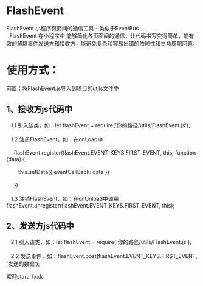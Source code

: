 # FlashEvent
 FlashEvent 小程序页面间的通信工具 - 类似于EventBus<br>  
 FlashEvent 在小程序中 能够简化各页面间的通信，让代码书写变得简单，能有效的解耦事件发送方和接收方，能避免复杂和容易出错的依赖性和生命周期问题。


 使用方式：<br>  
 =====
 前置：将FlashEvent.js导入到项目的utils文件中<br>  
 
 1、接收方js代码中<br>  
 -----
   &nbsp;&nbsp;&nbsp;1.1 引入该类，如：let flashEvent = require('你的路径/utils/FlashEvent.js');<br>  
   &nbsp;&nbsp;&nbsp;1.2 注册FlashEvent，如：在onLoad中<br>  
     &nbsp;&nbsp;&nbsp;&nbsp;&nbsp;flashEvent.register(flashEvent.EVENT_KEYS.FIRST_EVENT, this, function (data) {<br>  
        &nbsp;&nbsp;&nbsp;&nbsp;&nbsp;&nbsp;&nbsp;&nbsp;this.setData({ eventCallBack: data })<br>  
     &nbsp;&nbsp;&nbsp;&nbsp;&nbsp;})<br>  
   &nbsp;&nbsp;&nbsp;1.3 注销FlashEvent，如：在onUnload中调用 flashEvent.unregister(flashEvent.EVENT_KEYS.FIRST_EVENT, this);<br>  
  
 2、发送方js代码中<br>  
 -----
   &nbsp;&nbsp;&nbsp;2.1 引入该类，如：let flashEvent = require('你的路径/utils/FlashEvent.js');<br>  
   &nbsp;&nbsp;&nbsp;2.2 发送事件，如：flashEvent.post(flashEvent.EVENT_KEYS.FIRST_EVENT, '发送的数据');<br>  
 
 欢迎star、fxxk
